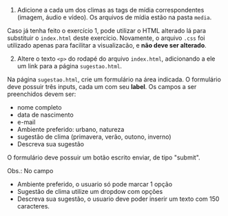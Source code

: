 1. Adicione a cada um dos climas as tags de mídia correspondentes (imagem, áudio e vídeo). Os arquivos de mídia estão na pasta `media`.

Caso já tenha feito o exercício 1, pode utilizar o HTML alterado lá para substituir o `index.html` deste exercício. Novamente, o arquivo `.css` foi utilizado apenas para facilitar a visualizacão, e **não deve ser alterado**.



2. Altere o texto ```<p>``` do rodapé do arquivo `index.html`, adicionando a ele um link para a página `sugestao.html`.

Na página `sugestao.html`, crie um formulário na área indicada. O formulário deve possuir três inputs, cada um com seu **label**. Os campos a ser preenchidos devem ser:
- nome completo
- data de nascimento
- e-mail
- Ambiente preferido: urbano, natureza 
- sugestão de clima (primavera, verão, outono, inverno)
- Descreva sua sugestão

O formulário deve possuir um botão escrito enviar, de tipo "submit".

Obs.:
No campo 
- Ambiente preferido, o usuario só pode marcar 1 opção
- Sugestão de clima utilize um dropdow com opções
- Descreva sua sugestão, o usuario deve poder inserir um texto com 150 caracteres.


